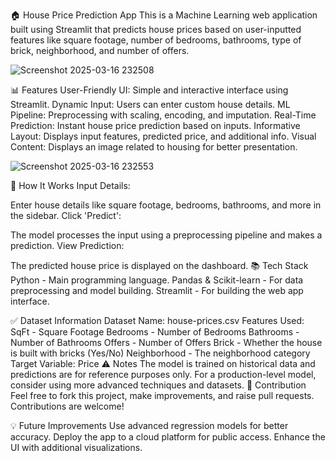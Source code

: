 🏠 House Price Prediction App
This is a Machine Learning web application built using Streamlit that predicts house prices based on user-inputted features like square footage, number of bedrooms, bathrooms, type of brick, neighborhood, and number of offers.


![Screenshot 2025-03-16 232508](https://github.com/user-attachments/assets/1a7cecdd-d158-4d38-ae42-ece6bf3f3dba)


📊 Features
User-Friendly UI: Simple and interactive interface using Streamlit.
Dynamic Input: Users can enter custom house details.
ML Pipeline: Preprocessing with scaling, encoding, and imputation.
Real-Time Prediction: Instant house price prediction based on inputs.
Informative Layout: Displays input features, predicted price, and additional info.
Visual Content: Displays an image related to housing for better presentation.


![Screenshot 2025-03-16 232553](https://github.com/user-attachments/assets/918df9ca-ef4b-4469-a3ca-7d04bd7fd842)


🧩 How It Works
Input Details:

Enter house details like square footage, bedrooms, bathrooms, and more in the sidebar.
Click 'Predict':

The model processes the input using a preprocessing pipeline and makes a prediction.
View Prediction:

The predicted house price is displayed on the dashboard.
📚 Tech Stack
Python - Main programming language.
Pandas & Scikit-learn - For data preprocessing and model building.
Streamlit - For building the web app interface.

✅ Dataset Information
Dataset Name: house-prices.csv
Features Used:
SqFt - Square Footage
Bedrooms - Number of Bedrooms
Bathrooms - Number of Bathrooms
Offers - Number of Offers
Brick - Whether the house is built with bricks (Yes/No)
Neighborhood - The neighborhood category
Target Variable: Price
⚠️ Notes
The model is trained on historical data and predictions are for reference purposes only.
For a production-level model, consider using more advanced techniques and datasets.
🤝 Contribution
Feel free to fork this project, make improvements, and raise pull requests. Contributions are welcome!

💡 Future Improvements
Use advanced regression models for better accuracy.
Deploy the app to a cloud platform for public access.
Enhance the UI with additional visualizations.
